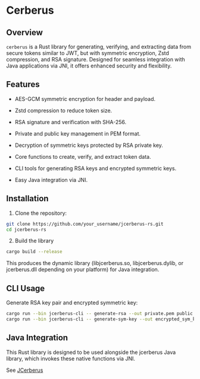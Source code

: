 # Cerberus

## Overview
`cerberus`  is a Rust library for generating, verifying, and extracting data from secure tokens similar to JWT, but with symmetric encryption, Zstd compression, and RSA signature.
Designed for seamless integration with Java applications via JNI, it offers enhanced security and flexibility.

## Features

- AES-GCM symmetric encryption for header and payload.

- Zstd compression to reduce token size.

- RSA signature and verification with SHA-256.

- Private and public key management in PEM format.

- Decryption of symmetric keys protected by RSA private key.

- Core functions to create, verify, and extract token data.

- CLI tools for generating RSA keys and encrypted symmetric keys.

- Easy Java integration via JNI.

## Installation

1. Clone the repository:
```bash
git clone https://github.com/your_username/jcerberus-rs.git
cd jcerberus-rs
```

2. Build the library
```bash
cargo build --release
```

This produces the dynamic library (libjcerberus.so, libjcerberus.dylib, or jcerberus.dll depending on your platform) for Java integration.

## CLI Usage
Generate RSA key pair and encrypted symmetric key:

```bash
cargo run --bin jcerberus-cli -- generate-rsa --out private.pem public.pem
cargo run --bin jcerberus-cli -- generate-sym-key --out encrypted_sym_key.bin --cert public.pem
```

## Java Integration
This Rust library is designed to be used alongside the jcerberus Java library, which invokes these native functions via JNI.

See [JCerberus](https://github.com/Marck-G/jcerberus)